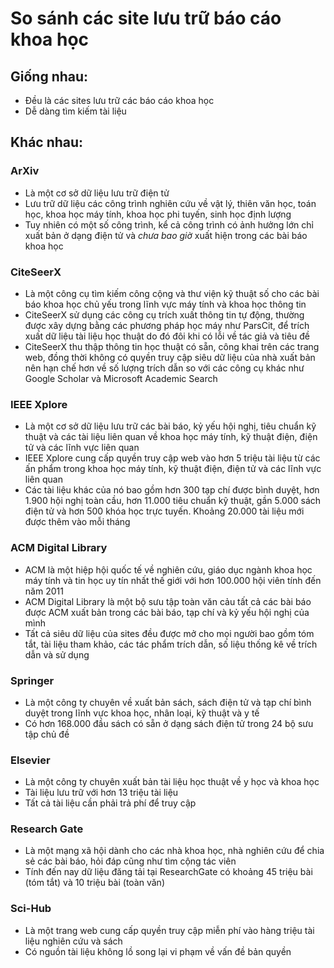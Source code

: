 # So sánh các site lưu trữ báo cáo khoa học
## Giống nhau:
- Đều là các sites lưu trữ các báo cáo khoa học
- Dễ dàng tìm kiếm tài liệu
## Khác nhau:
### **ArXiv** 
- Là một cơ sở dữ liệu lưu trữ điện tử
- Lưu trữ dữ liệu các công trình nghiên cứu về vật lý, thiên văn học, toán học, khoa học máy tính, khoa học phi tuyến, sinh học định lượng 
- Tuy nhiên có một số công trình, kể cả công trình có ảnh hưởng lớn chỉ xuất bản ở dạng điện tử và *chưa bao giờ* xuất hiện trong các bài báo khoa học
### **CiteSeerX**
- Là một công cụ tìm kiếm công cộng và thư viện kỹ thuật số cho các bài báo khoa học chủ yếu trong lĩnh vực máy tính và khoa học thông tin
- CiteSeerX sử dụng các công cụ trích xuất thông tin tự động, thường được xây dựng bằng các phương pháp học máy như ParsCit, để trích xuất dữ liệu tài liệu học thuật do đó đôi khi có lỗi về tác giả và tiêu đề
- CiteSeerX thu thập thông tin học thuật có sẵn, công khai trên các trang web, đồng thời không có quyền truy cập siêu dữ liệu của nhà xuất bản nên hạn chế hơn về số lượng trích dẫn so với các công cụ khác như Google Scholar và Microsoft Academic Search
### **IEEE Xplore**
- Là một cơ sở dữ liệu lưu trữ các bài báo, kỷ yếu hội nghị, tiêu chuẩn kỹ thuật và các tài liệu liên quan về khoa học máy tính, kỹ thuật điện, điện tử và các lĩnh vực liên quan
- IEEE Xplore cung cấp quyền truy cập web vào hơn 5 triệu tài liệu từ các ấn phẩm trong khoa học máy tính, kỹ thuật điện, điện tử và các lĩnh vực liên quan
- Các tài liệu khác của nó bao gồm hơn 300 tạp chí được bình duyệt, hơn 1.900 hội nghị toàn cầu, hơn 11.000 tiêu chuẩn kỹ thuật, gần 5.000 sách điện tử và hơn 500 khóa học trực tuyến. Khoảng 20.000 tài liệu mới được thêm vào mỗi tháng
### **ACM Digital Library**
- ACM là một hiệp hội quốc tế về nghiên cứu, giáo dục ngành khoa học máy tính và tin học uy tín nhất thế giới với hơn 100.000 hội viên tính đến năm 2011
- ACM Digital Library là một bộ sưu tập toàn văn cảu tất cả các bài báo được ACM xuất bản trong các bài báo, tạp chí và kỷ yếu hội nghị của mình
- Tất cả siêu dữ liệu của sites đều được mở cho mọi người bao gồm tóm tắt, tài liệu tham khảo, các tác phẩm trích dẫn, số liệu thống kê về trích dẫn và sử dụng
### **Springer**
- Là một công ty chuyên về xuất bản sách, sách điện tử và tạp chí bình duyệt trong lĩnh vực khoa học, nhân loại, kỹ thuật và y tế
- Có hơn 168.000 đầu sách có sẵn ở dạng sách điện tử trong 24 bộ sưu tập chủ đề
### **Elsevier**
- Là một công ty chuyên xuất bản tài liệu học thuật về y học và khoa học
- Tài liệu lưu trữ với hơn 13 triệu tài liệu
- Tất cả tài liệu cần phải trả phí để truy cập
### **Research Gate** 
- Là một mạng xã hội dành cho các nhà khoa học, nhà nghiên cứu để chia sẻ các bài báo, hỏi đáp cũng như tìm cộng tác viên
- Tính đến nay dữ liệu đăng tải tại ResearchGate có khoảng 45 triệu bài (tóm tắt) và 10 triệu bài (toàn văn)
### **Sci-Hub**
- Là một trang web cung cấp quyền truy cập miễn phí vào hàng triệu tài liệu nghiên cứu và sách
- Có nguồn tài liệu không lồ song lại vi phạm về vấn đề bản quyền

